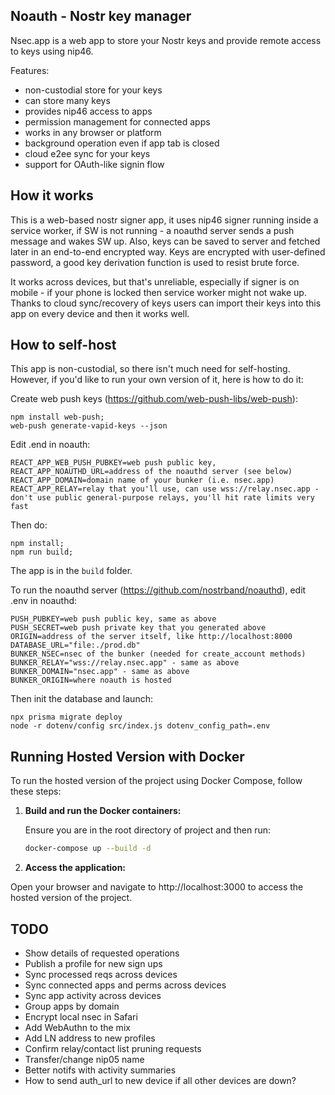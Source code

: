 ## Noauth - Nostr key manager

Nsec.app is a web app to store your Nostr keys
and provide remote access to keys using nip46.

Features:

- non-custodial store for your keys
- can store many keys
- provides nip46 access to apps
- permission management for connected apps
- works in any browser or platform
- background operation even if app tab is closed
- cloud e2ee sync for your keys
- support for OAuth-like signin flow

## How it works

This is a web-based nostr signer app, it uses nip46 signer
running inside a service worker, if SW is not running -
a noauthd server sends a push message and wakes SW up. Also,
keys can be saved to server and fetched later in an end-to-end
encrypted way. Keys are encrypted with user-defined password,
a good key derivation function is used to resist brute force.

It works across devices, but that's unreliable, especially if
signer is on mobile - if your phone is locked then service worker might
not wake up. Thanks to cloud sync/recovery of keys users can import
their keys into this app on every device and then it works well.

## How to self-host

This app is non-custodial, so there isn't much need for
self-hosting. However, if you'd like to run your own version of
it, here is how to do it:

Create web push keys (https://github.com/web-push-libs/web-push):

```
npm install web-push;
web-push generate-vapid-keys --json
```

Edit .end in noauth:

```
REACT_APP_WEB_PUSH_PUBKEY=web push public key,
REACT_APP_NOAUTHD_URL=address of the noauthd server (see below)
REACT_APP_DOMAIN=domain name of your bunker (i.e. nsec.app)
REACT_APP_RELAY=relay that you'll use, can use wss://relay.nsec.app - don't use public general-purpose relays, you'll hit rate limits very fast
```

Then do:

```
npm install;
npm run build;
```

The app is in the `build` folder.

To run the noauthd server (https://github.com/nostrband/noauthd),
edit .env in noauthd:

```
PUSH_PUBKEY=web push public key, same as above
PUSH_SECRET=web push private key that you generated above
ORIGIN=address of the server itself, like http://localhost:8000
DATABASE_URL="file:./prod.db"
BUNKER_NSEC=nsec of the bunker (needed for create_account methods)
BUNKER_RELAY="wss://relay.nsec.app" - same as above
BUNKER_DOMAIN="nsec.app" - same as above
BUNKER_ORIGIN=where noauth is hosted
```

Then init the database and launch:

```
npx prisma migrate deploy
node -r dotenv/config src/index.js dotenv_config_path=.env
```

## Running Hosted Version with Docker

To run the hosted version of the project using Docker Compose, follow these steps:

1. **Build and run the Docker containers:**

   Ensure you are in the root directory of project and then run:

   ```sh
   docker-compose up --build -d
   ```

2. **Access the application:**

Open your browser and navigate to http://localhost:3000 to access the hosted version of the project.

## TODO

- Show details of requested operations
- Publish a profile for new sign ups
- Sync processed reqs across devices
- Sync connected apps and perms across devices
- Sync app activity across devices
- Group apps by domain
- Encrypt local nsec in Safari
- Add WebAuthn to the mix
- Add LN address to new profiles
- Confirm relay/contact list pruning requests
- Transfer/change nip05 name
- Better notifs with activity summaries
- How to send auth_url to new device if all other devices are down?
